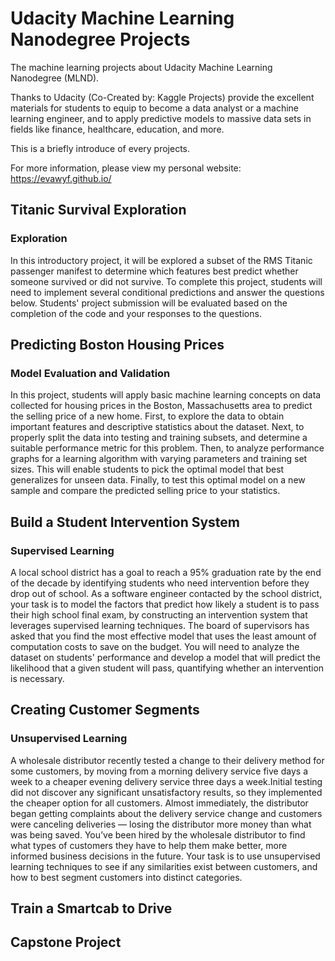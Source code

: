 # Udacity Machine Learning Nanodegree Projects
The machine learning projects about Udacity Machine Learning Nanodegree (MLND). 

Thanks to Udacity (Co-Created by: Kaggle Projects) provide the excellent materials for students to equip to become a data analyst or a machine learning engineer, and to apply predictive models to massive data sets in fields like finance, healthcare, education, and more. 

This is a briefly introduce of every projects. 

For more information, please view my personal website: https://evawyf.github.io/


## Titanic Survival Exploration

### Exploration

In this introductory project, it will be explored a subset of the RMS Titanic passenger manifest to determine which features best predict whether someone survived or did not survive. To complete this project, students will need to implement several conditional predictions and answer the questions below. Students' project submission will be evaluated based on the completion of the code and your responses to the questions.

## Predicting Boston Housing Prices

### Model Evaluation and Validation

In this project, students will apply basic machine learning concepts on data collected for housing prices in the Boston, Massachusetts area to predict the selling price of a new home. First, to explore the data to obtain important features and descriptive statistics about the dataset. Next, to properly split the data into testing and training subsets, and determine a suitable performance metric for this problem. Then, to analyze performance graphs for a learning algorithm with varying parameters and training set sizes. This will enable students to pick the optimal model that best generalizes for unseen data. Finally, to test this optimal model on a new sample and compare the predicted selling price to your statistics.

## Build a Student Intervention System

### Supervised Learning

A local school district has a goal to reach a 95% graduation rate by the end of the decade by identifying students who need intervention before they drop out of school. As a software engineer contacted by the school district, your task is to model the factors that predict how likely a student is to pass their high school final exam, by constructing an intervention system that leverages supervised learning techniques. The board of supervisors has asked that you find the most effective model that uses the least amount of computation costs to save on the budget. You will need to analyze the dataset on students' performance and develop a model that will predict the likelihood that a given student will pass, quantifying whether an intervention is necessary.

## Creating Customer Segments

### Unsupervised Learning

A wholesale distributor recently tested a change to their delivery method for some customers, by moving from a morning delivery service five days a week to a cheaper evening delivery service three days a week.Initial testing did not discover any significant unsatisfactory results, so they implemented the cheaper option for all customers. Almost immediately, the distributor began getting complaints about the delivery service change and customers were canceling deliveries — losing the distributor more money than what was being saved. You’ve been hired by the wholesale distributor to find what types of customers they have to help them make better, more informed business decisions in the future. Your task is to use unsupervised learning techniques to see if any similarities exist between customers, and how to best segment customers into distinct categories.

## Train a Smartcab to Drive

## Capstone Project
